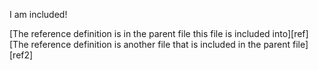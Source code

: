 I am included!

[The reference definition is in the parent file this file is included into][ref]
[The reference definition is another file that is included in the parent file][ref2]

[yet-another-unused-ref]: http://yahoo.com
